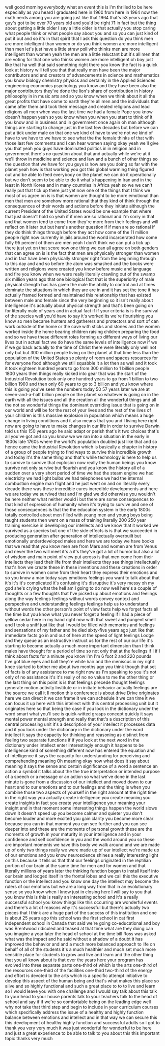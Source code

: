 
well good morning everybody
what an event this is I&#39;m thrilled to be
here especially as you heard I graduated
here in 1960 from here in 1964 now the
math nerds among you are going just like
that
1964 that&#39;s 53 years ago that guy&#39;s got
to be over 70 years old and you&#39;d be
right
71 in fact but the thing about getting a
little older
I say a little older is that actually
you stop caring what people think or
what people say about you and so you can
just kind of put it out and so it&#39;s in
that spirit that I ask this question do
you think men are more intelligent than
women
or do you think women are more
intelligent than men let&#39;s just have a
little straw poll who thinks men are
more intelligent than women
yeah the men are a little reluctant but
it&#39;s all men that are voting for that
one who thinks women are more
intelligent oh boy just like that ha
well that said something right there
you know the fact is a quick look at
history will tell you that that really
men have been the major contributors and
and creators of advancements in science
and mathematics you know biology
chemistry physics and certainly in the
Applied Sciences engineering economics
psychology you know and they have been
also the major contributors they&#39;ve done
the lion&#39;s share of contribution in
history philosophy in in music arts and
so you know when we think about it
all the great profits that have come to
earth they&#39;re all men and the
individuals that came after them and
took their message and created religions
and lead religions all men when was the
last time we had a female Pope you know
doesn&#39;t happen yeah so you know when you
when you start to think of it you know
and in business and in government once
again oh man although things are
starting to change just in the last few
decades but before we can put a tick
under male on that one we kind of have
to we&#39;re not we kind of have to we have
to we have to see what the the female
thinks of that with those last few
comments and I can hear women saying
okay yeah we&#39;ll give you that yeah you
guys have dominated politics in in
religion and in government there&#39;s no
question about that and actually while
we&#39;re at it we&#39;ll throw in medicine and
science and law and a bunch of other
things so the question that we have for
you guys is how are you doing so far
with the planet yeah how is that working
you got this global warming thing
figured out and be able to feed
everybody on the planet we can do it
operationally but we don&#39;t seem to be
able to do it what&#39;s happening in Iran
and in the
least in North Korea and in many
countries in Africa yeah so we we can&#39;t
really put that tick up there just yet
now one of the things that I think we
most of us agree on is is that women are
thought to be more emotional than men
that men are somehow more rational that
they kind of think through the
consequences of their words and actions
before they initiate although the
current President of the United States
would be one example that where that
just doesn&#39;t hold so yeah if if men are
so rational and I&#39;m sorry in that and
that women tend to come from they&#39;re
more from their feelings and will
reflect on it later but but here&#39;s
another question if if men are so
rational if they do think things through
before they act how come of the 11
million people right now currently in
jails around the world incarcerated how
come fully 95 percent of them are men
yeah I don&#39;t think we can put a tick up
there just yet on that score now one
thing we can all agree on both genders
that can agree on is is the fact that
men are physically stronger than women
and in fact have been physically
stronger right from the beginning
through to this day and and so before
the atom was smashed and the books were
written and religions were created you
know before music and language and fire
you know when we were really literally
crawling out of the swamp six million
years ago that one biological fact that
is the superiority of male physical
strength has has given the male the
ability to control and at times dominate
the situations in which they are are in
and it has set the tone it has actually
framed formed and maintained this
relationship that has existed between
male and female since the very beginning
so it isn&#39;t really about intelligence
it&#39;s actually about physical strength
and that&#39;s been going on for literally
male
of years and in actual fact if if your
criteria is is the survival of the
species well you&#39;d have to say it&#39;s
worked its we&#39;re flourishing you know so
men became hunters and gatherers and
protectors and sort of can work outside
of the home or the cave with sticks and
stones and the women worked inside the
home bearing children raising children
preparing the food and so we have these
different roles forming up different
ways of living our lives but in actual
fact we do have the same levels of
intelligence now if we if we go back
actually to the time of Christ there
were literally only well not only but
but 300 million people living on the
planet at that time less than the
population of the United States so
plenty of room and spaces resources for
for everyone
food although we still squabble it a lot
then as well and it took it took
eighteen hundred years to go from 300
million to 1 billion people 1800 years
then things really kicked into gear that
was the start of the Industrial
Revolution took only one hundred years
to go from 1 billion to two billion 1900
and then only 60 years to go to 3
billion and you know where this is going
you&#39;ve seen the numbers today 50 57
years later we are at seven-and-a-half
billion people on the planet so whatever
is going on in the earth with all the
issues and all the creation all the
wonderful things and all the not so
wonderful things the dominant overriding
issue that is going on in our world and
will be for the rest of your lives and
the rest of the lives of your children
is this massive explosion in population
which means a huge change in living
conditions and it also means that you
and I living here right now are going to
have to make changes in our life in
order to survive
Darwin told us this 150 years ago
he said adapt or perish that&#39;s it two
choices that&#39;s all you&#39;ve got and so you
know we we ran into a situation in the
early in 1800s late 1760s where the
world&#39;s population doubled just like
that and so hence came the Industrial
Revolution which is basically a chapter
in history of a group of people trying
to find ways to survive this incredible
growth and today it&#39;s the same thing and
that&#39;s while technology is here to help
us to survive to survive that explosion
now really the human beings you know
survive not only survive but flourish
and you know the history all of a sudden
over a very short period of time we had
the steam engine we had electricity we
had light bulbs we had telephones we had
the internal combustion engine man
flight and he just went on and on
literally every decade there was these
incredible cures incredible developments
and here we are today we survived that
and I&#39;m glad we did otherwise you
wouldn&#39;t be here neither what neither
would i but there are some consequences
to that kind of expression of humanity
when it&#39;s trying to survive and one of
those consequences is that the the
education system in the early 1800s
totally controlled about men filled with
young men and young boys being taught
students then went on a mass of training
literally 200 250 year training exercise
in developing our intellects and we know
that it worked we survived as a species
but one of the side effects is is that
we succeeded in producing generation
after generation of intellectually
overbuilt but emotionally underdeveloped
males and here we are today we have
books that we read that you know men are
from Mars and women are from Venus and
never the two will meet it&#39;s a it&#39;s
they&#39;ve got a lot of humor but also a
lot of wisdom and
main point of view put across is that
men come from their intellects they lead
their life from their intellects they
see things intellectually that&#39;s how we
create these in these inventions and
these creations in order to survive in
women come from their heart they express
their emotions and so you know a man
today says emotions feelings you want to
talk about that it&#39;s it&#39;s it&#39;s
complicated it&#39;s confusing it&#39;s
disruptive it&#39;s very messy oh my god
she&#39;s crying what the hell am I going to
do now well here&#39;s a couple of thoughts
or a few thoughts that I&#39;ve picked up
about emotions and feelings along the
way feelings feelings without words
convey context and perspective and
understanding feelings feelings help us
to understand without words the other
person&#39;s point of view facts help we
forget facts all the time but you know
what you never forget a feeling if I had
a piece of yellow cedar here in my hand
right now with that sweet and pungent
smell and I took a sniff just like that
I would be filled with memories and
feelings and sensations of my father and
he died sixty-five years ago just like
that immediate facts go in and out of
here at the speed of light feelings
Lodge and they queue as an instructive
instruct us for the rest of our our life
it&#39;s starting to become actually a much
more important dimension than I think
males have thought for a period of time
so not only that at the feelings if I if
I think about facts for a minute
you know I&#39;m I&#39;m 6 foot 2 and 220 pounds
I&#39;ve got blue eyes and ball they&#39;re
white hair and the meniscus in my right
knee started to bother me about two
months ago you think though that set of
facts is of any assistance to me right
now as I&#39;m speaking to you it&#39;s
not only of no assistance it&#39;s it&#39;s
really of no no value to me the other
thing or the last thing on this point is
is that feelings precede thought
feelings generate motion activity
Institute or in initiate behavior
actually feelings are the source we call
it II motion this conference is about
drive Drive originates here we can
direct it we can frame it we can
schedule it we can time it we can focus
it up here with this intellect with this
central processing unit but it
originates here so that being the case
if you look in the dictionary under the
word smart what you&#39;ll see is
quick-witted grasps concept quickly
it says mental power mental strength and
really that that&#39;s a description of this
central processing unit it&#39;s a
description of your intellect it
processes data and if you look under the
dictionary in the dictionary under the
word intellect
it says the capacity for thinking and
reasoning as distinct from feeling two
separate functions if if you look at the
next word in the dictionary under
intellect enter interestingly enough it
happens to be intelligence kind of
something different now has entered the
equation and of intelligence
it says the capacity for understanding
for perceiving and comprehending meaning
Oh meaning okay now what does it say
about meaning it says the sense and
certain significance of a word a
sentence an action a symbol
it talks about the the true
interpretation or intended purpose of a
speech or a message or an action so what
we&#39;ve done in the last minute is gone
from a discussion of our intellect and
moved down to our heart and to our
emotions and to our feelings and the
thing is when you combine those two
aspects of yourself in the right amount
at the right time in the right way
you actually create intelligence you
create meaning you create insights in
fact you create your intelligence your
meaning your insight and in that moment
some interesting things happen the world
slows down it doesn&#39;t speed up you
become calmer and quieter you don&#39;t
become louder and more excited you gain
clarity you become more clear because
you can in that moment you can see
further and you can see deeper into and
these are the moments of personal growth
these are the moments of growth in your
maturity in your intelligence and in
your confidence and self confidence in
you and the world around you so these
are important moments we have this body
we walk around and we are made up of
only two things really we were made up
of our intellect we&#39;re made up of our
emotions and you know neuroscience
shines a really interesting light on
this because it tells us that that our
feelings originated in the reptilian
portion of our brain at the same time
for men and for women
and that literally millions of years
later the thinking function began to
install itself into our brain and lodged
itself in the frontal lobes and we call
this the executive function or the
intellect and you know one day
the intellect may become the rulers of
our emotions but we are a long way from
that in an evolutionary sense so you
know when I know just in closing here I
will say to you that you know this is
this is really an interesting school and
it&#39;s a really successful school you know
things like this occurring are wonderful
events and there&#39;s a lot of reasons why
it&#39;s successful but there&#39;s actually two
pieces that I think are a huge part of
the success of this institution and one
is about 25 years ago this school was
the first school in cat first
independent school in Canada that said
we&#39;re going co-educational and boy was
Brentwood ridiculed and teased at that
time what are they doing can you imagine
a year later the head of school at the
time bill Ross was asked what was the
impact and he said without a shadow of a
doubt it has improved the behavior and
and a much more balanced approach to
life on behalf of all of the students
it&#39;s a much healthier and much set much
more sensible place for students to grow
and live and learn and the other thing
that you all know about is that over the
years here your program has evolved into
three separate parts
one-third of which is the arts one-third
of the resources one-third of the
facilities one-third two-third of the
energy and effort is devoted to the arts
which is a specific attempt initiative
to develop this aspect of the human
being and that&#39;s what makes this place
so alive and so highly functional and
such a great place to to to live and
learn so I would leave you with one
challenge and I would say talk about
this talk to your head to your house
parents talk to your teachers talk to
the head of school and say if if we&#39;re
so comfortable being on the leading edge
well why not take that third step and
begin to include in your curriculum
courses which specifically address the
issue of a healthy and highly
function balance between emotions and
intellect and in that way we can secure
this this development of healthy highly
function and successful adults so I got
to thank you very very much it was just
wonderful for wonderful to be here and
just a great experience to be able to
talk to you about this this important
topic thanks very much
